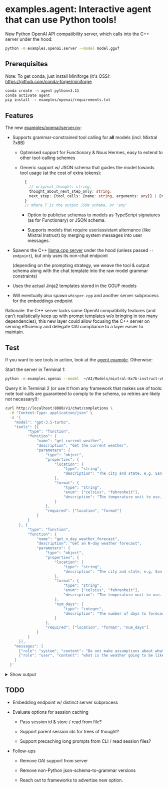 # examples.agent: Interactive agent that can use Python tools!

New Python OpenAI API compatibility server, which calls into the C++ server under the hood:

```bash
python -m examples.openai.server --model model.gguf
```

## Prerequisites

Note: To get conda, just install Miniforge (it's OSS): https://github.com/conda-forge/miniforge

```bash
conda create -n agent python=3.11
conda activate agent
pip install -r examples/openai/requirements.txt
```

## Features

The new [examples/openai/server.py](./server.py):

- Supports grammar-constrained tool calling for **all** models (incl. Mixtral 7x8B)

    - Optimised support for Functionary & Nous Hermes, easy to extend to other tool-calling schemes

    - Generic support w/ JSON schema that guides the model towards tool usage (at the cost of extra tokens):

        ```ts
          {
            // original_thought: string,
            thought_about_next_step_only: string,
            next_step: {tool_calls: {name: string, arguments: any}} | {result: T}
          }
          // Where T is the output JSON schema, or 'any'
        ```
      
        - Option to publicise schemas to models as TypeScript signatures (as for Functionary) or JSON schema.

        - Supports models that require user/assistant alternance (like Mixtral Instruct) by merging system messages into user messages.

- Spawns the C++ [llama.cpp server](../server) under the hood (unless passed `--endpoint`), but only uses its non-chat endpoint

  (depending on the prompting strategy, we weave the tool & output schema along with the chat template into the raw model grammar constraints)

- Uses the actual Jinja2 templates stored in the GGUF models

- Will eventually also spawn `whisper.cpp` and another server subprocess for the embeddings endpoint

Rationale: the C++ server lacks some OpenAI compatibility features (and can't realistically keep up with prompt templates w/o bringing in too many dependencies), this new layer could allow focusing the C++ server on serving efficiency and delegate OAI compliance to a layer easier to maintain.

## Test

If you want to see tools in action, look at the [agent example](../agent). Otherwise:

Start the server in Terminal 1:

```bash
python -m examples.openai --model  ~/AI/Models/mixtral-8x7b-instruct-v0.1.Q4_K_M.gguf
```

Query it in Terminal 2 (or use it from any framework that makes use of tools: note tool calls are guaranteed to comply to the schema, so retries are likely not necessary!):

```bash
curl http://localhost:8080/v1/chat/completions \
  -H "Content-Type: application/json" \
  -d '{
    "model": "gpt-3.5-turbo",
    "tools": [{
          "type": "function",
          "function": {
              "name": "get_current_weather",
              "description": "Get the current weather",
              "parameters": {
                  "type": "object",
                  "properties": {
                      "location": {
                          "type": "string",
                          "description": "The city and state, e.g. San Francisco, CA"
                      },
                      "format": {
                          "type": "string",
                          "enum": ["celsius", "fahrenheit"],
                          "description": "The temperature unit to use. Infer this from the users location."
                      }
                  },
                  "required": ["location", "format"]
              }
          }
      }, {
          "type": "function",
          "function": {
              "name": "get_n_day_weather_forecast",
              "description": "Get an N-day weather forecast",
              "parameters": {
                  "type": "object",
                  "properties": {
                      "location": {
                          "type": "string",
                          "description": "The city and state, e.g. San Francisco, CA"
                      },
                      "format": {
                          "type": "string",
                          "enum": ["celsius", "fahrenheit"],
                          "description": "The temperature unit to use. Infer this from the users location."
                      },
                      "num_days": {
                          "type": "integer",
                          "description": "The number of days to forecast"
                      }
                  },
                  "required": ["location", "format", "num_days"]
              }
          }
      }],
    "messages": [
      {"role": "system", "content": "Do not make assumptions about what values to plug into functions. Ask for clarification if a user request is ambiguous."},
      {"role": "user", "content": "what is the weather going to be like in San Francisco and Glasgow over the next 4 days"}
    ]
  }'
```

<details>
<summary>Show output</summary>

```json
{
  "id": "chatcmpl-3095057176",
  "object": "chat.completion",
  "created": 1711726921,
  "model": "gpt-3.5-turbo",
  "choices": [
    {
      "index": 0,
      "message": {
        "role": "assistant",
        "name": null,
        "tool_call_id": null,
        "content": "In order to provide the required information, I need to call the get_n_day_weather_forecast function twice, once for San Francisco and once for Glasgow.",
        "tool_calls": [
          {
            "id": "call_970977",
            "type": "function",
            "function": {
              "name": "get_n_day_weather_forecast",
              "arguments": {
                "location": "San Francisco, CA",
                "format": "celsius",
                "num_days": 4
              }
            }
          }
        ]
      },
      "logprobs": null,
      "finish_reason": "tool_calls"
    }
  ],
  "usage": {
    "prompt_tokens": 546,
    "completion_tokens": 118,
    "total_tokens": 664
  },
  "system_fingerprint": "...",
  "error": null
}
```

</details>

## TODO

- Embedding endpoint w/ distinct server subprocess

- Evaluate options for session caching

    - Pass session id & store / read from file?
    
    - Support parent session ids for trees of thought?

    - Support precaching long prompts from CLI / read session files?

- Follow-ups

    - Remove OAI support from server

    - Remove non-Python json-schema-to-grammar versions

    - Reach out to frameworks to advertise new option. 
